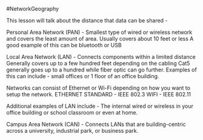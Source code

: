 #NetworkGeography

This lesson will talk about the distance that data can be shared - 


Personal Area Network (PAN) - Smallest type of wired or wireless network and covers the least amount of area.
	Usually covers about 10 feet or less 
		A good example of this can be bluetooth or USB


Local Area Network (LAN) - Connects components within a limited distance
	Generally covers up to a few hundred feet depending on the cabling
	Cat5 generally goes up to a hundred while fiber optic can go further. 
Examples of this can include - small offices or 1 floor of an office building.

Networks can consist of Ethernet or Wi-Fi depending on how you want to setup the network.
ETHERNET STANDARD - IEEE 802.3
WIFI - IEEE  802.11

Additional examples of LAN include - The internal wired or wireless in your office building or school classroom or even at home. 


Campus Area Network (CAN) - Connects LANs that are building-centric across a university, industrial park, or business park. 

